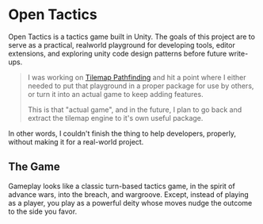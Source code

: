 # Open Tactics
Open Tactics is a tactics game built in Unity. The goals of this project are to serve as a practical, realworld playground for developing tools, editor extensions, and exploring unity code design patterns before future write-ups.

> I was working on [Tilemap Pathfinding](https://github.com/hunterdyar/unity-tilemap-pathfinding-project) and hit a point where I either needed to put that playground in a proper package for use by others, or turn it into an actual game to keep adding features.
>
> This is that "actual game", and in the future, I plan to go back and extract the tilemap engine to it's own useful package.

In other words, I couldn't finish the thing to help developers, properly, without making it for a real-world project. 

## The Game

Gameplay looks like a classic turn-based tactics game, in the spirit of advance wars, into the breach, and wargroove. Except, instead of playing as a player, you play as a powerful deity whose moves nudge the outcome to the side you favor.
